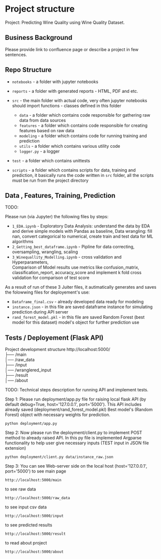 # Project structure
Project: Predicting Wine Quality using Wine Quality Dataset.

## Business Background

Please provide link to confluence page or describe a project in few sentences. 


## Repo Structure 

- `notebooks` - a folder with jupyter notebooks
- `reports` - a folder with generated reports - HTML, PDF and etc. 
- `src` - the main folder with actual code, very often jupyter notebooks should import 
          functions - classes defined in this folder
    - `data` - a folder which contains code responsible for gathering raw data from data sources
    - `features` - a folder which contains code responsible for creating features based on raw data
    - `modeling` - a folder which contains code for running training and prediction
    - `utils` - a folder which contains various utility code   
    - `logger.py` - a logger
    
- `test` - a folder which contains unittests
- `scripts` - a folder which contains scripts for data, training and prediction, 
              it basically runs the code written in `src` folder, all the scripts must be run from the project directory


## Data , Features, Training, Prediction

TODO: 

Please run (via Jupyter) the following files by steps:
- `1_EDA.ipynb` - Exploratory Data Analysis: understand the data by EDA and derive simple models with Pandas as baseline, Data wrangling: fill nan, convert categorical to numerical, create train and test data for ML algorithms
- `2_Getting_best_dataframe.ipynb` - Pipline for data correcting, oversampling, wrangling, scaling
- `3_Winequallity_Modelling.ipynb` - cross validation and Hyperparameters, </br>Comparison of Model results use metrics like confusion_matrix, classification_report, accuracy_score and implement k fold cross validation for comparison of test score

As a result of run of  these 3 Juiter files, it autimatically generates and saves the folowwing files for deployement's use:
- `Dataframe_final.csv` - already developed data ready for modeling
- `instance.json` - in this file are saved dataframe instance for simulating prediction during API server
- `rand_forest_model.pkl` - in this file are saved Random Forest (best model for this dataset) model's object for further prediction use

## Tests / Deployement (Flask API)



Project development structure
http://localhost:5000/</br>
├── /main</br>
│── /raw_data</br>
├── /input</br>
│── /wranglered_input</br>
├── /result</br>
│── /about</br>

TODO: 
Technical steps description for running API and implement tests.


Step 1: Please run deployment/app.py file for raising local flask API (by default debug=True, host='127.0.0.1', port='5000').
This API includes already saved (deployment/rand_forest_model.pkl) Best model's (Random Forest) object with necessary weights for prediction.
```shell script
python deployment/app.py
```
Step 2: Now please run the deployment/client.py to implement POST method to already raised API. 
In this py file is implemented Argparse functionality to help user give necessary inputs (TEST input in JSON file extension)
```shell script
python deployment/client.py data/instance_raw.json
```
Step 3: You can see Web-server side on the local host (host='127.0.0.1', port='5000')
to see main page
```shell script
http://localhost:5000/main
```
to see raw data
```shell script
http://localhost:5000/raw_data
```
to see input csv data
```shell script
http://localhost:5000/input
```
to see predicted results
```shell script
http://localhost:5000/result
```
to read about project
```shell script
http://localhost:5000/about
```
